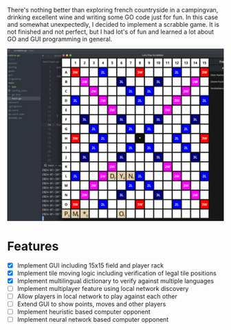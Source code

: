 There's nothing better than exploring french countryside in a campingvan, drinking excellent wine and writing some GO code just for fun. In this case and somewhat unexpectedly, I decided to implement a scrabble game. It is not finished and not perfect, but I had lot's of fun and learned a lot about GO and GUI programming in general.

![Screenshot](scrabble-go.png)

# Features

- [x] Implement GUI including 15x15 field and player rack
- [x] Implement tile moving logic including verification of legal tile positions
- [x] Implement multilingual dictionary to verify against multiple languages
- [ ] Implement multiplayer feature using local network discovery
- [ ] Allow players in local network to play against each other
- [ ] Extend GUI to show points, moves and other players
- [ ] Implement heuristic based computer opponent
- [ ] Implement neural network based computer opponent
